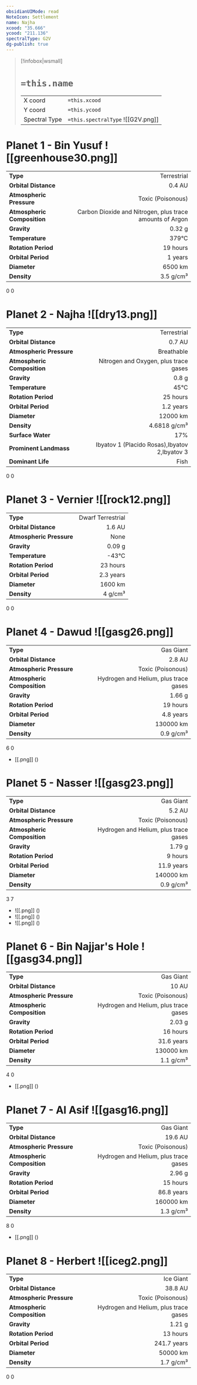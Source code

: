 ```yaml
---
obsidianUIMode: read
NoteIcon: Settlement
name: Najha
xcood: "35.666"
ycood: "211.136"
spectralType: G2V
dg-publish: true
---
```

> [!infobox|wsmall]
> # `=this.name`
> | | |
> | - | - |
> | X coord | `=this.xcood` |
> | Y coord| `=this.ycood` |
> | Spectral Type | `=this.spectralType` ![[G2V.png]] |

# Planet 1 - Bin Yusuf ![[greenhouse30.png]]
|                             |                           |
| --------------------------- | -------------------------:|
| **Type**                    |             Terrestrial |
| **Orbital Distance**        |   0.4 AU |
| **Atmospheric Pressure**    |       Toxic (Poisonous) |
| **Atmospheric Composition** |      Carbon Dioxide and Nitrogen, plus trace amounts of Argon |
| **Gravity**                 |        0.32 g |
| **Temperature**             |    379°C |
| **Rotation Period**         |  19 hours |
| **Orbital Period** | 1 years |
| **Diameter**                |      6500 km | 
| **Density**                 |    3.5 g/cm³ |



0
0



# Planet 2 - Najha ![[dry13.png]]
|                             |                           |
| --------------------------- | -------------------------:|
| **Type**                    |             Terrestrial |
| **Orbital Distance**        |   0.7 AU |
| **Atmospheric Pressure**    |       Breathable |
| **Atmospheric Composition** |      Nitrogen and Oxygen, plus trace gases |
| **Gravity**                 |        0.8 g |
| **Temperature**             |    45°C |
| **Rotation Period**         |  25 hours |
| **Orbital Period** | 1.2 years |
| **Diameter**                |      12000 km | 
| **Density**                 |    4.6818 g/cm³ |
| **Surface Water**           |           17% | 
| **Prominent Landmass**      |         Ibyatov 1 (Placido Rosas),Ibyatov 2,Ibyatov 3 | 
| **Dominant Life**           |         Fish |



0
0



# Planet 3 - Vernier ![[rock12.png]]
|                             |                           |
| --------------------------- | -------------------------:|
| **Type**                    |             Dwarf Terrestrial |
| **Orbital Distance**        |   1.6 AU |
| **Atmospheric Pressure**    |       None |
| **Gravity**                 |        0.09 g |
| **Temperature**             |    -43°C |
| **Rotation Period**         |  23 hours |
| **Orbital Period** | 2.3 years |
| **Diameter**                |      1600 km | 
| **Density**                 |    4 g/cm³ |



0
0



# Planet 4 - Dawud ![[gasg26.png]]
|                             |                           |
| --------------------------- | -------------------------:|
| **Type**                    |             Gas Giant |
| **Orbital Distance**        |   2.8 AU |
| **Atmospheric Pressure**    |       Toxic (Poisonous) |
| **Atmospheric Composition** |      Hydrogen and Helium, plus trace gases |
| **Gravity**                 |        1.66 g |
| **Rotation Period**         |  19 hours |
| **Orbital Period** | 4.8 years |
| **Diameter**                |      130000 km | 
| **Density**                 |    0.9 g/cm³ |



6
0

- [[.png]]  ()

# Planet 5 - Nasser ![[gasg23.png]]
|                             |                           |
| --------------------------- | -------------------------:|
| **Type**                    |             Gas Giant |
| **Orbital Distance**        |   5.2 AU |
| **Atmospheric Pressure**    |       Toxic (Poisonous) |
| **Atmospheric Composition** |      Hydrogen and Helium, plus trace gases |
| **Gravity**                 |        1.79 g |
| **Rotation Period**         |  9 hours |
| **Orbital Period** | 11.9 years |
| **Diameter**                |      140000 km | 
| **Density**                 |    0.9 g/cm³ |



3
7

- ![[.png]]  ()
- ![[.png]]  ()
- ![[.png]]  ()


# Planet 6 - Bin Najjar's Hole ![[gasg34.png]]
|                             |                           |
| --------------------------- | -------------------------:|
| **Type**                    |             Gas Giant |
| **Orbital Distance**        |   10 AU |
| **Atmospheric Pressure**    |       Toxic (Poisonous) |
| **Atmospheric Composition** |      Hydrogen and Helium, plus trace gases |
| **Gravity**                 |        2.03 g |
| **Rotation Period**         |  16 hours |
| **Orbital Period** | 31.6 years |
| **Diameter**                |      130000 km | 
| **Density**                 |    1.1 g/cm³ |



4
0

- [[.png]]  ()

# Planet 7 - Al Asif ![[gasg16.png]]
|                             |                           |
| --------------------------- | -------------------------:|
| **Type**                    |             Gas Giant |
| **Orbital Distance**        |   19.6 AU |
| **Atmospheric Pressure**    |       Toxic (Poisonous) |
| **Atmospheric Composition** |      Hydrogen and Helium, plus trace gases |
| **Gravity**                 |        2.96 g |
| **Rotation Period**         |  15 hours |
| **Orbital Period** | 86.8 years |
| **Diameter**                |      160000 km | 
| **Density**                 |    1.3 g/cm³ |



8
0

- [[.png]]  ()

# Planet 8 - Herbert ![[iceg2.png]]
|                             |                           |
| --------------------------- | -------------------------:|
| **Type**                    |             Ice Giant |
| **Orbital Distance**        |   38.8 AU |
| **Atmospheric Pressure**    |       Toxic (Poisonous) |
| **Atmospheric Composition** |      Hydrogen and Helium, plus trace gases |
| **Gravity**                 |        1.21 g |
| **Rotation Period**         |  13 hours |
| **Orbital Period** | 241.7 years |
| **Diameter**                |      50000 km | 
| **Density**                 |    1.7 g/cm³ |



0
0




